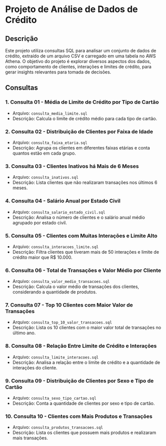 # Projeto de Análise de Dados de Crédito

## Descrição
Este projeto utiliza consultas SQL para analisar um conjunto de dados de crédito, extraído de um arquivo CSV e carregado em uma tabela no AWS Athena. O objetivo do projeto é explorar diversos aspectos dos dados, como comportamento de clientes, interações e limites de crédito, para gerar insights relevantes para tomada de decisões.

## Consultas

### 1. **Consulta 01 - Média de Limite de Crédito por Tipo de Cartão**
   - Arquivo: `consulta_media_limite.sql`
   - Descrição: Calcula o limite de crédito médio para cada tipo de cartão.

### 2. **Consulta 02 - Distribuição de Clientes por Faixa de Idade**
   - Arquivo: `consulta_faixa_etaria.sql`
   - Descrição: Agrupa os clientes em diferentes faixas etárias e conta quantos estão em cada grupo.

### 3. **Consulta 03 - Clientes Inativos há Mais de 6 Meses**
   - Arquivo: `consulta_inativos.sql`
   - Descrição: Lista clientes que não realizaram transações nos últimos 6 meses.

### 4. **Consulta 04 - Salário Anual por Estado Civil**
   - Arquivo: `consulta_salario_estado_civil.sql`
   - Descrição: Analisa o número de clientes e o salário anual médio agrupado por estado civil.

### 5. **Consulta 05 - Clientes com Muitas Interações e Limite Alto**
   - Arquivo: `consulta_interacoes_limite.sql`
   - Descrição: Filtra clientes que tiveram mais de 50 interações e limite de crédito maior que R$ 10.000.

### 6. **Consulta 06 - Total de Transações e Valor Médio por Cliente**
   - Arquivo: `consulta_valor_medio_transacoes.sql`
   - Descrição: Calcula o valor médio de transações dos clientes, considerando a quantidade de produtos.

### 7. **Consulta 07 - Top 10 Clientes com Maior Valor de Transações**
   - Arquivo: `consulta_top_10_valor_transacoes.sql`
   - Descrição: Lista os 10 clientes com o maior valor total de transações no último ano.

### 8. **Consulta 08 - Relação Entre Limite de Crédito e Interações**
   - Arquivo: `consulta_limite_interacoes.sql`
   - Descrição: Analisa a relação entre o limite de crédito e a quantidade de interações do cliente.

### 9. **Consulta 09 - Distribuição de Clientes por Sexo e Tipo de Cartão**
   - Arquivo: `consulta_sexo_tipo_cartao.sql`
   - Descrição: Conta a quantidade de clientes por sexo e tipo de cartão.

### 10. **Consulta 10 - Clientes com Mais Produtos e Transações**
   - Arquivo: `consulta_produtos_transacoes.sql`
   - Descrição: Lista os clientes que possuem mais produtos e realizaram mais transações.
